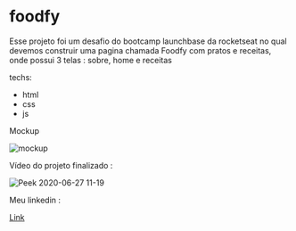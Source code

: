 # foodfy
Esse projeto foi um desafio do bootcamp launchbase da rocketseat no qual devemos construir uma pagina chamada Foodfy com pratos e receitas, onde possui 3 telas : sobre, home e receitas

techs:
- html
- css
- js

Mockup

![mockup](https://user-images.githubusercontent.com/51785898/85924313-ef0d7400-b867-11ea-89b6-73ef2b42bdb4.png)

Vídeo do projeto finalizado : 

![Peek 2020-06-27 11-19](https://user-images.githubusercontent.com/51785898/85924358-2ed45b80-b868-11ea-958f-f009323023ed.gif)

Meu linkedin : 

<a href="https://www.linkedin.com/in/marcos-henrique-1692681a0/">Link</a>
